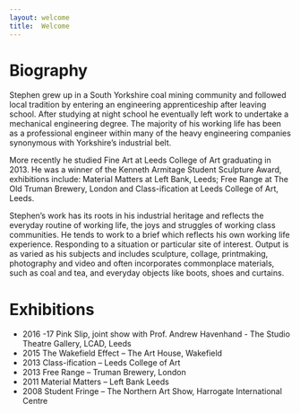 ```yaml
---
layout: welcome
title:  Welcome
---
```


# Biography
Stephen grew up in a South Yorkshire coal mining community and followed local tradition by entering an engineering apprenticeship after leaving school. After studying at night school he eventually left work to undertake a mechanical engineering degree. The majority of his working life has been as a professional engineer within many of the heavy engineering companies synonymous with Yorkshire’s industrial belt.

More recently he studied Fine Art at Leeds College of Art graduating in 2013. He was a winner of the Kenneth Armitage Student Sculpture Award, exhibitions include: Material Matters at Left Bank, Leeds; Free Range at The Old Truman Brewery, London and Class-ification at Leeds College of Art, Leeds.

Stephen’s work has its roots in his industrial heritage and reflects the everyday routine of working life, the joys and struggles of working class communities. He tends to work to a brief which reflects his own working life experience. Responding to a situation or particular site of interest. Output is as varied as his subjects and includes sculpture, collage, printmaking, photography and video and often incorporates commonplace materials, such as coal and tea, and everyday objects like boots, shoes and curtains.

# Exhibitions
- 2016 -17 Pink Slip, joint show with Prof. Andrew Havenhand - The Studio Theatre Gallery, LCAD, Leeds   
- 2015  The Wakefield Effect – The Art House, Wakefield
- 2013  Class-ification – Leeds College of Art
- 2013  Free Range – Truman Brewery, London
- 2011  Material Matters – Left Bank Leeds
- 2008  Student Fringe – The Northern Art Show, Harrogate International Centre
